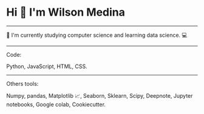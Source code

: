 # **Hi 👋 I'm Wilson Medina**
___

:telescope: I'm currently studying computer science and learning data science. :computer:
___

Code:

Python, JavaScript, HTML, CSS.
___

Others tools:

Numpy, pandas, Matplotlib :chart_with_upwards_trend:, Seaborn, Sklearn, Scipy, Deepnote, Jupyter notebooks, Google colab, Cookiecutter. 
